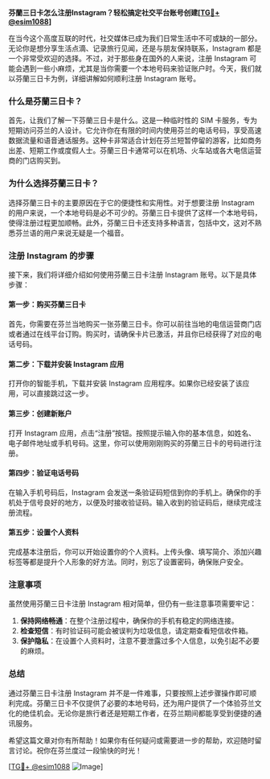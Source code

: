 **芬蘭三日卡怎么注册Instagram？轻松搞定社交平台账号创建[[TG💪+ @esim1088](https://t.me/s/esim1088)]**

在当今这个高度互联的时代，社交媒体已成为我们日常生活中不可或缺的一部分。无论你是想分享生活点滴、记录旅行见闻，还是与朋友保持联系，Instagram 都是一个非常受欢迎的选择。不过，对于那些身在国外的人来说，注册 Instagram 可能会遇到一些小麻烦，尤其是当你需要一个本地号码来验证账户时。今天，我们就以芬蘭三日卡为例，详细讲解如何顺利注册 Instagram 账号。

### 什么是芬蘭三日卡？

首先，让我们了解一下芬蘭三日卡是什么。这是一种临时性的 SIM 卡服务，专为短期访问芬兰的人设计。它允许你在有限的时间内使用芬兰的电话号码，享受高速数据流量和语音通话服务。这种卡非常适合计划在芬兰短暂停留的游客，比如商务出差、短期工作或度假人士。芬蘭三日卡通常可以在机场、火车站或各大电信运营商的门店购买到。

### 为什么选择芬蘭三日卡？

选择芬蘭三日卡的主要原因在于它的便捷性和实用性。对于想要注册 Instagram 的用户来说，一个本地号码是必不可少的。芬蘭三日卡提供了这样一个本地号码，使得注册过程更加顺畅。此外，芬蘭三日卡还支持多种语言，包括中文，这对不熟悉芬兰语的用户来说无疑是一个福音。

### 注册 Instagram 的步骤

接下来，我们将详细介绍如何使用芬蘭三日卡注册 Instagram 账号。以下是具体步骤：

#### 第一步：购买芬蘭三日卡

首先，你需要在芬兰当地购买一张芬蘭三日卡。你可以前往当地的电信运营商门店或者通过在线平台订购。购买时，请确保卡片已激活，并且你已经获得了对应的电话号码。

#### 第二步：下载并安装 Instagram 应用

打开你的智能手机，下载并安装 Instagram 应用程序。如果你已经安装了该应用，可以直接跳过这一步。

#### 第三步：创建新账户

打开 Instagram 应用，点击“注册”按钮。按照提示输入你的基本信息，如姓名、电子邮件地址或手机号码。这里，你可以使用刚刚购买的芬蘭三日卡的号码进行注册。

#### 第四步：验证电话号码

在输入手机号码后，Instagram 会发送一条验证码短信到你的手机上。确保你的手机处于信号良好的地方，以便及时接收验证码。输入收到的验证码后，继续完成注册流程。

#### 第五步：设置个人资料

完成基本注册后，你可以开始设置你的个人资料。上传头像、填写简介、添加兴趣标签等都是提升个人形象的好方法。同时，别忘了设置密码，确保账户安全。

### 注意事项

虽然使用芬蘭三日卡注册 Instagram 相对简单，但仍有一些注意事项需要牢记：

1. **保持网络畅通**：在整个注册过程中，确保你的手机有稳定的网络连接。
2. **检查短信**：有时验证码可能会被误判为垃圾信息，请定期查看短信收件箱。
3. **保护隐私**：在设置个人资料时，注意不要泄露过多个人信息，以免引起不必要的麻烦。

### 总结

通过芬蘭三日卡注册 Instagram 并不是一件难事，只要按照上述步骤操作即可顺利完成。芬蘭三日卡不仅提供了必要的本地号码，还为用户提供了一个体验芬兰文化的绝佳机会。无论你是旅行者还是短期工作者，在芬兰期间都能享受到便捷的通讯服务。

希望这篇文章对你有所帮助！如果你有任何疑问或需要进一步的帮助，欢迎随时留言讨论。祝你在芬兰度过一段愉快的时光！

[[TG💪+ @esim1088](https://t.me/s/esim1088) ![Image](https://i.postimg.cc/4NQfJmqS/Snipaste-2025-05-13-00-14-12.png)]